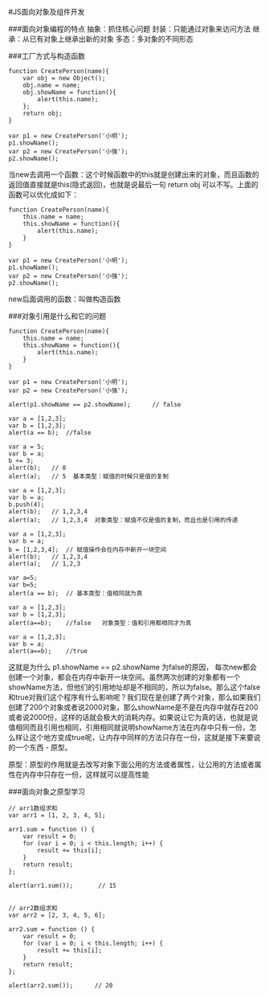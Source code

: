 #JS面向对象及组件开发

###面向对象编程的特点
抽象：抓住核心问题
封装：只能通过对象来访问方法
继承：从已有对象上继承出新的对象
多态：多对象的不同形态

###工厂方式与构造函数
```
function CreatePerson(name){
    var obj = new Object();
    obj.name = name;
    obj.showName = function(){
        alert(this.name);
    };
    return obj;
}

var p1 = new CreatePerson('小明');
p1.showName();
var p2 = new CreatePerson('小强');
p2.showName();
```

当new去调用一个函数：这个时候函数中的this就是创建出来的对象，而且函数的返回值直接就是this(隐式返回)，也就是说最后一句 return obj 可以不写。上面的函数可以优化成如下：

```
function CreatePerson(name){
    this.name = name;
    this.showName = function(){
        alert(this.name);
    }
}

var p1 = new CreatePerson('小明');
p1.showName();
var p2 = new CreatePerson('小强');
p2.showName();
```

new后面调用的函数：叫做构造函数

###对象引用是什么和它的问题
```
function CreatePerson(name){
    this.name = name;
    this.showName = function(){
        alert(this.name);
    }
}

var p1 = new CreatePerson('小明');
var p2 = new CreatePerson('小强');

alert(p1.showName == p2.showName);      // false
```

```
var a = [1,2,3];
var b = [1,2,3];
alert(a == b);  //false
```

```
var a = 5;
var b = a;
b += 3;
alert(b);   // 8
alert(a);   // 5  基本类型：赋值的时候只是值的复制
```

```
var a = [1,2,3];
var b = a;
b.push(4);
alert(b);   // 1,2,3,4
alert(a);   // 1,2,3,4  对象类型：赋值不仅是值的复制，而且也是引用的传递
```

```
var a = [1,2,3];
var b = a;
b = [1,2,3,4];  // 赋值操作会在内存中新开一块空间
alert(b);   // 1,2,3,4
alert(a);   // 1,2,3
```

```
var a=5;
var b=5;
alert(a == b);  // 基本类型：值相同就为真
```

```
var a = [1,2,3];
var b = [1,2,3];
alert(a==b);    //false   对象类型：值和引用都相同才为真
```

```
var a = [1,2,3];
var b = a;
alert(a==b);    //true
```

这就是为什么 p1.showName == p2.showName 为false的原因， 每次new都会创建一个对象，都会在内存中新开一块空间。虽然两次创建的对象都有一个showName方法，但他们的引用地址却是不相同的，所以为false。那么这个false和true对我们这个程序有什么影响呢？我们现在是创建了两个对象，那么如果我们创建了200个对象或者说2000对象，那么showName是不是在内存中就存在200或者说2000份，这样的话就会极大的消耗内存。如果说让它为真的话，也就是说值相同而且引用也相同，引用相同就说明showName方法在内存中只有一份，怎么样让这个地方变成true呢，让内存中同样的方法只存在一份，这就是接下来要说的一个东西 - 原型。

原型：原型的作用就是去改写对象下面公用的方法或者属性，让公用的方法或者属性在内存中只存在一份，这样就可以提高性能

###面向对象之原型学习
```
// arr1数组求和
var arr1 = [1, 2, 3, 4, 5];

arr1.sum = function () {
    var result = 0;
    for (var i = 0; i < this.length; i++) {
        result += this[i];
    }
    return result;
};

alert(arr1.sum());       // 15


// arr2数组求和
var arr2 = [2, 3, 4, 5, 6];

arr2.sum = function () {
    var result = 0;
    for (var i = 0; i < this.length; i++) {
        result += this[i];
    }
    return result;
};

alert(arr2.sum());      // 20
```


